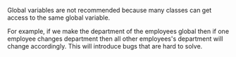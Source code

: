 Global variables are not recommended because many classes can get access to the same global variable.

For example, if we make the department of the employees global then if one employee changes department then all other employees's department will change accordingly. This will introduce bugs that are hard to solve.